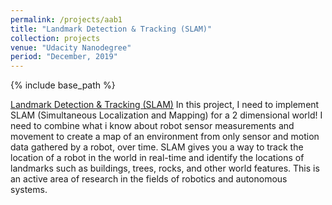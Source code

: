 ```yaml
---
permalink: /projects/aab1
title: "Landmark Detection & Tracking (SLAM)"
collection: projects
venue: "Udacity Nanodegree"
period: "December, 2019"
---
```


{% include base_path %}


[Landmark Detection & Tracking (SLAM)](https://github.com/ahkhalwai/Udacity_Nanodegree/tree/master/Computer%20Vision/Landmark%20Detection%20and%20Tracking) In this project, I need to implement SLAM (Simultaneous Localization and Mapping) for a 2 dimensional world! I need to combine what i know about robot sensor measurements and movement to create a map of an environment from only sensor and motion data gathered by a robot, over time. SLAM gives you a way to track the location of a robot in the world in real-time and identify the locations of landmarks such as buildings, trees, rocks, and other world features. This is an active area of research in the fields of robotics and autonomous systems.

